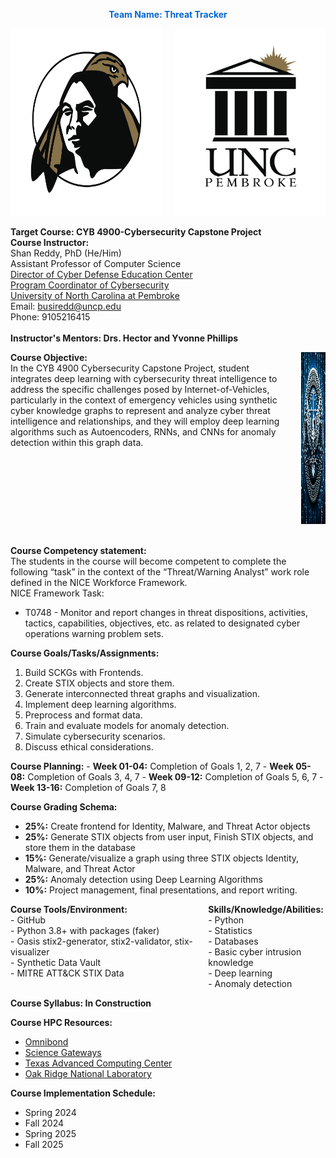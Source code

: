 <font color="#0366d6"><strong> <center> Team Name: Threat Tracker </center></strong></font>
 
<div class="columns">
 <div class="column">
    <img src="BravesLogo.png" width="300" height="300" alt="Braves Logo">
  </div>
 <div class="column">
    <img src="UNCPLogo.png" width="300" height="300" alt="UNCP Logo">
  </div>
</div>

<strong>Target Course: CYB 4900-Cybersecurity Capstone Project</strong><br><be>
<strong>Course Instructor:</strong><br>
    Shan Reddy, PhD (He/Him)<br>
    Assistant Professor of Computer Science<br>
    <a href="https://www.uncp.edu/departments/mathematics-and-computer-science/uncp-cyber-defense-education-center">Director of Cyber Defense Education Center</a><br>
    <a href="https://www.uncp.edu/departments/mathematics-and-computer-science/computer-science/cybersecurity">Program Coordinator of Cybersecurity</a><br>
    <a href="https://www.uncp.edu/">University of North Carolina at Pembroke</a><br>
    Email: busiredd@uncp.edu<br>
    Phone: 9105216415<br><br>
    <strong>Instructor's Mentors: Drs. Hector and Yvonne Phillips </strong>

<div class="columns">
  <div class="column">
    <strong>Course Objective:</strong><br> 
In the CYB 4900 Cybersecurity Capstone Project, student integrates deep learning with cybersecurity threat intelligence to address the specific challenges posed by Internet-of-Vehicles, particularly in the context of emergency vehicles using synthetic cyber knowledge graphs to represent and analyze cyber threat intelligence and relationships, and they will employ deep learning algorithms such as Autoencoders, RNNs, and CNNs for anomaly detection within this graph data.
  </div>
 <div class="column">
    <img src="Hero.png" width="275" height="275" alt="Hero Logo">
  </div>
</div>

 <br>

<strong>Course Competency statement:</strong><br>
The students in the course will become competent to complete the following “task” in the context of the “Threat/Warning Analyst” work role defined in the NICE Workforce
Framework.<br>
NICE Framework Task:<br>
- T0748 - Monitor and report changes in threat dispositions, activities, tactics, capabilities, objectives, etc. as related to designated cyber operations warning problem sets.

<strong>Course Goals/Tasks/Assignments:</strong><br>
1. Build SCKGs with Frontends.
2. Create STIX objects and store them.
3. Generate interconnected threat graphs and visualization.
4. Implement deep learning algorithms.
5. Preprocess and format data.
6. Train and evaluate models for anomaly detection.
7. Simulate cybersecurity scenarios.
8. Discuss ethical considerations.

<strong>Course Planning:</strong>
      - **Week 01-04:** Completion of Goals 1, 2, 7
      - **Week 05-08:** Completion of Goals 3, 4, 7
      - **Week 09-12:** Completion of Goals 5, 6, 7
      - **Week 13-16:** Completion of Goals 7, 8
  
<strong>Course Grading Schema:</strong>
  - **25%:** Create frontend for Identity, Malware, and Threat Actor objects
  - **25%:** Generate STIX objects from user input, Finish STIX objects, and store them in the database
  - **15%:** Generate/visualize a graph using three STIX objects Identity, Malware, and Threat Actor
  - **25%:** Anomaly detection using Deep Learning Algorithms
  - **10%:** Project management, final presentations, and report writing.

<div class="columns">
  <div class="column">
    <strong>Course Tools/Environment:</strong><br>
    - GitHub<br>
    - Python 3.8+ with packages (faker)<br>
    - Oasis stix2-generator, stix2-validator, stix-visualizer<br>
    - Synthetic Data Vault<br>
    - MITRE ATT&CK STIX Data
  </div>
  <div class="column">
    <strong>Skills/Knowledge/Abilities:</strong><br>
    - Python<br>
    - Statistics<br>
    - Databases<br>
    - Basic cyber intrusion knowledge<br>
    - Deep learning<br>
    - Anomaly detection
  </div>
</div>

<strong>Course Syllabus: In Construction </strong><br>

<strong>Course HPC Resources:</strong><br>
- <a href="http://www.omnibond.com">Omnibond</a><br>
- <a href="https://sciencegateways.org">Science Gateways</a><be>
- <a href="https://www.tacc.utexas.edu/">Texas Advanced Computing Center</a><br>
- <a href="https://www.ornl.gov">Oak Ridge National Laboratory</a><be>

<strong>Course Implementation Schedule:</strong><br>
- Spring 2024
- Fall 2024
- Spring 2025
- Fall 2025
